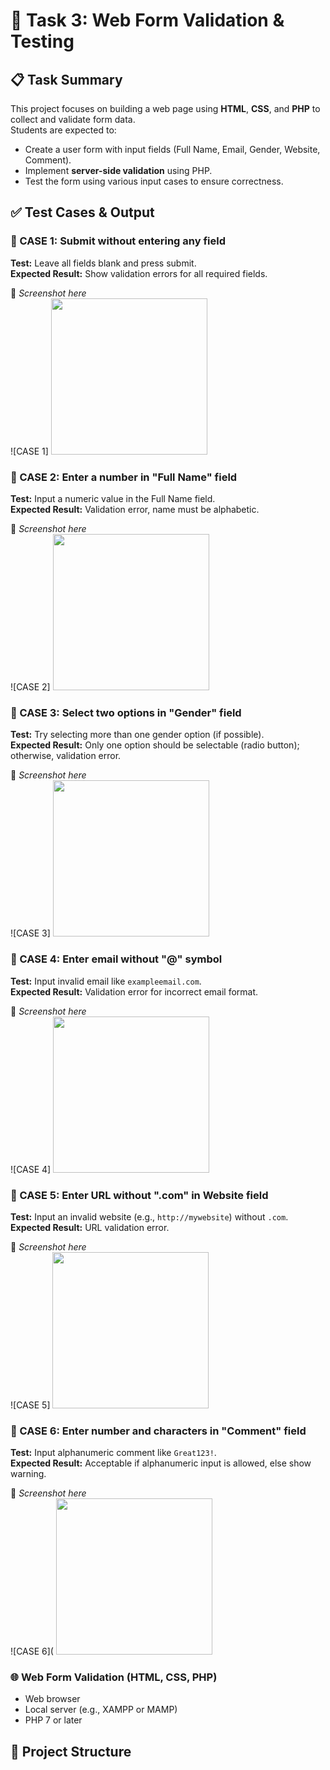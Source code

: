 # 🧪 Task 3: Web Form Validation & Testing

## 📋 Task Summary
This project focuses on building a web page using **HTML**, **CSS**, and **PHP** to collect and validate form data.  
Students are expected to:
- Create a user form with input fields (Full Name, Email, Gender, Website, Comment).
- Implement **server-side validation** using PHP.
- Test the form using various input cases to ensure correctness.


## ✅ Test Cases & Output

### 🧪 CASE 1: Submit without entering any field  
**Test:** Leave all fields blank and press submit.  
**Expected Result:** Show validation errors for all required fields.

📸 *Screenshot here*  
![CASE 1]
<img src="https://github.com/user-attachments/assets/df28f9b1-c986-464e-b0eb-e54185e8fd20" width="250">

### 🧪 CASE 2: Enter a number in "Full Name" field  
**Test:** Input a numeric value in the Full Name field.  
**Expected Result:** Validation error, name must be alphabetic.

📸 *Screenshot here*  
![CASE 2]
<img src="https://github.com/user-attachments/assets/b7dc9ce1-fea1-4df9-ad8e-292bba4de39e" width="250">


### 🧪 CASE 3: Select two options in "Gender" field  
**Test:** Try selecting more than one gender option (if possible).  
**Expected Result:** Only one option should be selectable (radio button); otherwise, validation error.

📸 *Screenshot here*  
![CASE 3]
<img src="https://github.com/user-attachments/assets/0da40996-449d-4b08-9556-a1eb687fdb91" width="250">


### 🧪 CASE 4: Enter email without "@" symbol  
**Test:** Input invalid email like `exampleemail.com`.  
**Expected Result:** Validation error for incorrect email format.

📸 *Screenshot here*  
![CASE 4]
<img src="hhttps://github.com/user-attachments/assets/fb67bd6b-5207-4a78-a742-6a2dd79276d9" width="250">



### 🧪 CASE 5: Enter URL without ".com" in Website field  
**Test:** Input an invalid website (e.g., `http://mywebsite`) without `.com`.  
**Expected Result:** URL validation error.

📸 *Screenshot here*  
![CASE 5]
<img src="https://github.com/user-attachments/assets/f60cdf82-df33-4768-8856-38d750d29868" width="250">



### 🧪 CASE 6: Enter number and characters in "Comment" field  
**Test:** Input alphanumeric comment like `Great123!`.  
**Expected Result:** Acceptable if alphanumeric input is allowed, else show warning.

📸 *Screenshot here*  
![CASE 6](
<img src="https://github.com/user-attachments/assets/9e13efe5-11dd-44b6-a14f-5f52dc65e464" width="250">

### 🌐 Web Form Validation (HTML, CSS, PHP)
- Web browser
- Local server (e.g., XAMPP or MAMP)
- PHP 7 or later



## 📁 Project Structure

